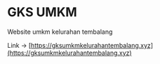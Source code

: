 # GKS UMKM

Website umkm kelurahan tembalang

Link -> [https://gksumkmkelurahantembalang.xyz](https://gksumkmkelurahantembalang.xyz)
